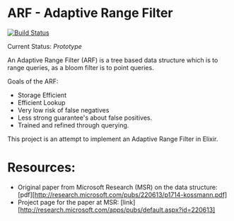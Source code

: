 ARF - Adaptive Range Filter
===


[![Build Status](https://travis-ci.org/msharp/elixir-statistics.svg?branch=master)](https://travis-ci.org/msharp/elixir-statistics)
<!--[![hex.pm version](https://img.shields.io/hexpm/v/arf.svg?style=flat)](https://hex.pm/packages/arf)-->

Current Status: _Prototype_

An Adaptive Range Filter (ARF) is a tree based data structure
which is to range queries, as a bloom filter is to point queries.

Goals of the ARF:
 - Storage Efficient
 - Efficient Lookup
 - Very low risk of false negatives
 - Less strong guarantee's about false positives.
 - Trained and refined through querying.

This project is an attempt to implement an Adaptive Range Filter in Elixir.

# Resources: #
 - Original paper from Microsoft Research (MSR) on the data structure: [pdf][http://research.microsoft.com/pubs/220613/p1714-kossmann.pdf]
 - Project page for the paper at MSR: [link][http://research.microsoft.com/apps/pubs/default.aspx?id=220613]
